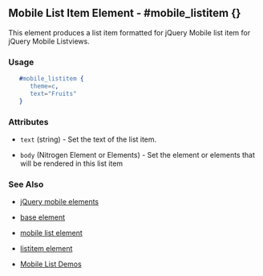 <!-- dash: #mobile_listitem | Element | ###:Section -->


## Mobile List Item Element - #mobile_listitem {}

This element produces a list item formatted for jQuery Mobile list item for jQuery Mobile Listviews.

### Usage

```erlang
   #mobile_listitem {
      theme=c,
      text="Fruits"
   }

```

### Attributes

   * `text` (string) - Set the text of the list item.

   * `body` (Nitrogen Element or Elements) - Set the element or elements that will be rendered in this list item

### See Also

 *  [jQuery mobile elements](./jquery_mobile.md)

 *  [base element](./element_base.md)

 *  [mobile list element](./mobile_list.md)

 *  [listitem element](./listitem.md)

 *  [Mobile List Demos](http://nitrogenproject.com/demos/mobile_list)
